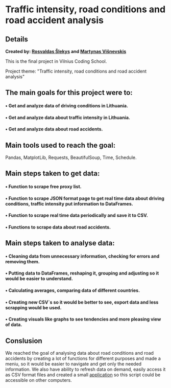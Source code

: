 # Traffic intensity, road conditions and road accident analysis
## Details
**Created by: [Rosvaldas Šlekys](https://github.com/RosSlek) and [Martynas Višnevskis](https://github.com/Samsungelis)**

This is the final project in Vilnius Coding School. 

Project theme: "Traffic intensity, road conditions and road accident analysis"

## The main goals for this project were to:
#### •	Get and analyze data of driving conditions in Lithuania.
#### •	Get and analyze data about traffic intensity in Lithuania.
#### •	Get and analyze data about road accidents.

## Main tools used to reach the goal:
Pandas, MatplotLib, Requests, BeautifulSoup, Time, Schedule.

## Main steps taken to  get data:
#### •	Function to scrape free proxy list.
#### •	Function to scrape JSON format page to get real time data about driving conditions, traffic intensity put information to DataFrames.
#### •	Function to scrape real time data periodically and save it to CSV.
#### •	Functions to scrape data about road accidents.
## Main steps taken to analyse data:
#### •	Cleaning data from unnecessary information, checking for errors and removing them.
#### •	Putting data to DataFrames, reshaping it, grouping and adjusting so it would be easier to understand.
#### •	Calculating averages, comparing data of different countries.
#### •	Creating new CSV`s so it would be better to see, export data and less scrapping would be used.
#### •	Creating visuals like graphs to see tendencies and more pleasing view of data.
## Conslusion
We reached the goal of analysing data about road conditions and road accidents by creating a lot of functions for different purposes and made a meniu, so it would be easier to navigate and get only the needed information. We also have ability to refresh data on demand, easily access it as CSV format files and created a small [application](https://www.dropbox.com/scl/fi/rj9j3cq1ykiclp997l5d6/Traffic_analysis_main.rar?rlkey=e33hrjlwxu5zk2sdf4sajkuh0&dl=0) so this script could be accessible on other computers.




